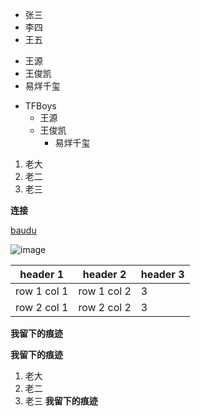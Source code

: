 

+ 张三
+ 李四
+ 王五



- 王源
- 王俊凯
- 易烊千玺

+ TFBoys
	- 王源
	- 王俊凯
		- 易烊千玺

1. 老大
2. 老二
3. 老三

**连接**

[baudu](http://baidu.com)

![image](https://www.baidu.com/img/bd_logo1.png)


header 1 | header 2 | header 3
---|---| --- |
row 1 col 1 | row 1 col 2 |3
row 2 col 1 | row 2 col 2 |3

**我留下的痕迹**


**我留下的痕迹**
1. 老大
2. 老二
3. 老三
**我留下的痕迹**